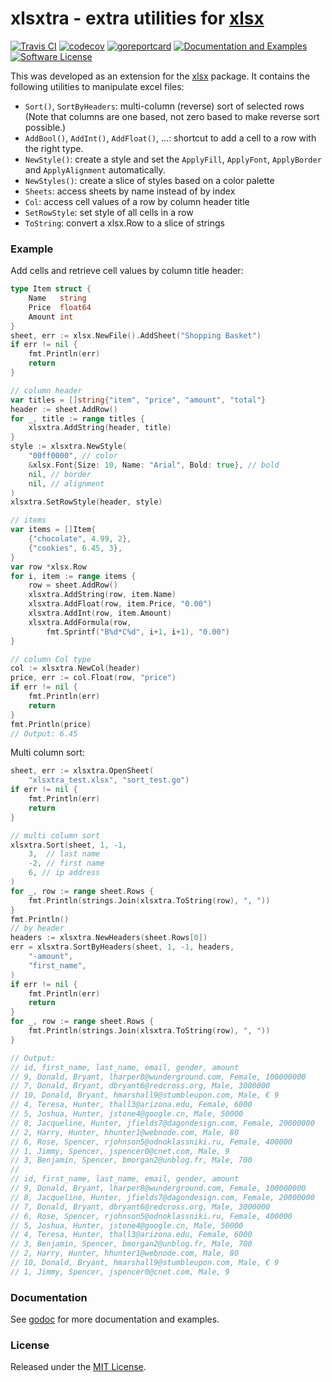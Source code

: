 # xlsxtra - extra utilities for [xlsx](https://github.com/tealeg/xlsx)

[![Travis CI](https://img.shields.io/travis/stanim/xlsxtra/master.svg?style=flat-square)](https://travis-ci.org/stanim/xlsxtra)
[![codecov](https://codecov.io/gh/stanim/xlsxtra/branch/master/graph/badge.svg)](https://codecov.io/gh/stanim/xlsxtra)
[![goreportcard](https://goreportcard.com/badge/github.com/stanim/xlsxtra)](https://goreportcard.com/report/github.com/stanim/xlsxtra)
[![Documentation and Examples](https://godoc.org/github.com/stanim/xlsxtra?status.svg)](https://godoc.org/github.com/stanim/xlsxtra)
[![Software License](https://img.shields.io/badge/license-mit-orange.svg?style=flat-square)](https://github.com/stanim/xlsxtra/blob/master/LICENSE)

This was developed as an extension for the
[xlsx](https://github.com/tealeg/xlsx)
package. It contains the following utilities to manipulate 
excel files:

- `Sort()`, `SortByHeaders`: multi-column (reverse) sort of selected rows (Note that columns are one based, not zero based to make reverse sort possible.)
- `AddBool()`, `AddInt()`, `AddFloat()`, ...: shortcut to add a cell to a row with the right type.
- `NewStyle()`: create a style and set the `ApplyFill`, `ApplyFont`, `ApplyBorder` and `ApplyAlignment` automatically.
- `NewStyles()`: create a slice of styles based on a color palette
- `Sheets`: access sheets by name instead of by index
- `Col`: access cell values of a row by column header title
- `SetRowStyle`: set style of all cells in a row
- `ToString`: convert a xlsx.Row to a slice of strings

### Example

Add cells and retrieve cell values by column title header:
```go
type Item struct {
	Name   string
	Price  float64
	Amount int
}
sheet, err := xlsx.NewFile().AddSheet("Shopping Basket")
if err != nil {
	fmt.Println(err)
	return
}

// column header
var titles = []string{"item", "price", "amount", "total"}
header := sheet.AddRow()
for _, title := range titles {
	xlsxtra.AddString(header, title)
}
style := xlsxtra.NewStyle(
	"00ff0000", // color
	&xlsx.Font{Size: 10, Name: "Arial", Bold: true}, // bold
	nil, // border
	nil, // alignment
)
xlsxtra.SetRowStyle(header, style)

// items
var items = []Item{
	{"chocolate", 4.99, 2},
	{"cookies", 6.45, 3},
}
var row *xlsx.Row
for i, item := range items {
	row = sheet.AddRow()
	xlsxtra.AddString(row, item.Name)
	xlsxtra.AddFloat(row, item.Price, "0.00")
	xlsxtra.AddInt(row, item.Amount)
	xlsxtra.AddFormula(row,
		fmt.Sprintf("B%d*C%d", i+1, i+1), "0.00")
}

// column Col type
col := xlsxtra.NewCol(header)
price, err := col.Float(row, "price")
if err != nil {
	fmt.Println(err)
	return
}
fmt.Println(price)
// Output: 6.45
```

Multi column sort:
```go
sheet, err := xlsxtra.OpenSheet(
	"xlsxtra_test.xlsx", "sort_test.go")
if err != nil {
	fmt.Println(err)
	return
}

// multi column sort
xlsxtra.Sort(sheet, 1, -1,
	3,  // last name
	-2, // first name
	6, // ip address
)
for _, row := range sheet.Rows {
	fmt.Println(strings.Join(xlsxtra.ToString(row), ", "))
}
fmt.Println()
// by header
headers := xlsxtra.NewHeaders(sheet.Rows[0])
err = xlsxtra.SortByHeaders(sheet, 1, -1, headers,
	"-amount",
	"first_name",
)
if err != nil {
	fmt.Println(err)
	return
}
for _, row := range sheet.Rows {
	fmt.Println(strings.Join(xlsxtra.ToString(row), ", "))
}

// Output:
// id, first_name, last_name, email, gender, amount
// 9, Donald, Bryant, lharper8@wunderground.com, Female, 100000000
// 7, Donald, Bryant, dbryant6@redcross.org, Male, 3000000
// 10, Donald, Bryant, hmarshall9@stumbleupon.com, Male, € 9
// 4, Teresa, Hunter, thall3@arizona.edu, Female, 6000
// 5, Joshua, Hunter, jstone4@google.cn, Male, 50000
// 8, Jacqueline, Hunter, jfields7@dagondesign.com, Female, 20000000
// 2, Harry, Hunter, hhunter1@webnode.com, Male, 80
// 6, Rose, Spencer, rjohnson5@odnoklassniki.ru, Female, 400000
// 1, Jimmy, Spencer, jspencer0@cnet.com, Male, 9
// 3, Benjamin, Spencer, bmorgan2@unblog.fr, Male, 700
//
// id, first_name, last_name, email, gender, amount
// 9, Donald, Bryant, lharper8@wunderground.com, Female, 100000000
// 8, Jacqueline, Hunter, jfields7@dagondesign.com, Female, 20000000
// 7, Donald, Bryant, dbryant6@redcross.org, Male, 3000000
// 6, Rose, Spencer, rjohnson5@odnoklassniki.ru, Female, 400000
// 5, Joshua, Hunter, jstone4@google.cn, Male, 50000
// 4, Teresa, Hunter, thall3@arizona.edu, Female, 6000
// 3, Benjamin, Spencer, bmorgan2@unblog.fr, Male, 700
// 2, Harry, Hunter, hhunter1@webnode.com, Male, 80
// 10, Donald, Bryant, hmarshall9@stumbleupon.com, Male, € 9
// 1, Jimmy, Spencer, jspencer0@cnet.com, Male, 9
```

### Documentation

See [godoc](https://godoc.org/github.com/stanim/xlsxtra) for more documentation and examples.

### License

Released under the [MIT License](https://github.com/stanim/xlsxtra/blob/master/LICENSE).
